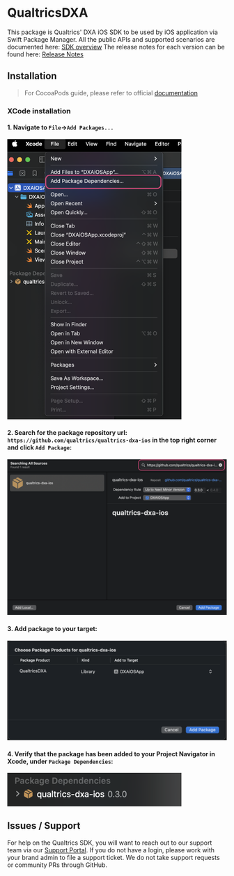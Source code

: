 # QualtricsDXA

This package is Qualtrics' DXA iOS SDK to be used by iOS application via Swift Package Manager. 
All the public APIs and supported scenarios are documented here: [SDK overview](https://api.qualtrics.com/43fcfbd59fcff-overview)
The release notes for each version can be found here: [Release Notes](https://api.qualtrics.com/078815f3f0b0c-app-session-replay-release-notes)

## Installation

> For CocoaPods guide, please refer to official [documentation](https://api.qualtrics.com/d88lurnfmqr8p-get-started)

### XCode installation

#### 1. Navigate to `File`->`Add Packages...`
<img src="docs/images/add_package_dependencies.png" width="400">

#### 2. Search for the package repository url: `https://github.com/qualtrics/qualtrics-dxa-ios` in the top right corner and click `Add Package`:
<img src="docs/images/search_sources.png" width="800">

#### 3. Add package to your target:
<img src="docs/images/choose_package.png" width="800">

#### 4. Verify that the package has been added to your Project Navigator in Xcode, under `Package Dependencies`:
<img src="docs/images/verify.png" width="400">

## Issues / Support
For help on the Qualtrics SDK, you will want to reach out to our support team via our [Support Portal]( https://www.qualtrics.com/support/).
If you do not have a login, please work with your brand admin to file a support ticket.
We do not take support requests or community PRs through GitHub.